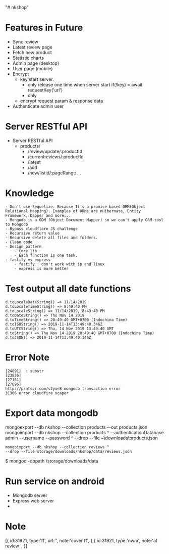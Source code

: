 "# nkshop" 

# Features in Future
- Sync review
- Latest review page
- Fetch new product
- Statistic charts
- Admin page (desktop)
- User page (mobile)
- Encrypt 
    - key start server.
        - only release one time when server start 
            if(!key) = await requestKey('url')
        - only 
    - encrypt request param & response data
- Authenticate admin user

# Server RESTful API
- Server RESTful API
    - products/
        - /review/update/:productId
        - /currentreviews/:productId
        - /latest
        - /add
        - /new/listid/:pageRange
        ...

# Knowledge
    - Don't use Sequelize. Because It's a promise-based ORM(Object Relational Mapping). Examples of ORMs are nHibernate, Entity Framework, Dapper and more...
    - Mongodb is a ODM (Object Document Mapper) so we can't apply ORM tool to Mongodb
    - Bypass cloudflare JS challenge
    - Recursive return value
    - Recursive delete all files and folders.
    - Clean code 
    - Design pattern
        - Core lib
        - Each function is one task.
    - fastify vs express 
        - fastify : don't work with ip and linux 
        - express is more better

# Test output all date functions
    d.toLocaleDateString() => 11/14/2019
    d.toLocaleTimeString() => 8:49:40 PM
    d.toLocaleString() => 11/14/2019, 8:49:40 PM
    d.toDateString() => Thu Nov 14 2019
    d.toTimeString() => 20:49:40 GMT+0700 (Indochina Time)
    d.toISOString() => 2019-11-14T13:49:40.346Z
    d.toUTCString() => Thu, 14 Nov 2019 13:49:40 GMT
    d.toString() => Thu Nov 14 2019 20:49:40 GMT+0700 (Indochina Time)
    d.toJSON() => 2019-11-14T13:49:40.346Z

# Error Note 
    [24891]  : substr
    [23836]  
    [27151]
    [27096]
    http://prntscr.com/s2yxe8 mongodb transaction error
    31306 error cloudfire scaper

# Export data mongodb
mongoexport --db nkshop --collection products --out products.json
mongoimport --db nkshop --collection products ^
    --authenticationDatabase admin --username <user> --password <password> ^
    --drop --file ~\downloads\products.json

    mongoimport --db nkshop --collection reviews ^
    --drop --file storage/downloads/nkshop/data/reviews.json

$ mongod -dbpath /storage/downloads/data

# Run service on android 
- Mongodb server
- Express web server
-  

# Note 
[{
    id:31921,
    type:'ff',
    url:'',
    note:'cover ff',
},{
    id:31921,
    type:'nwm',
    note:'at review ',
}]
